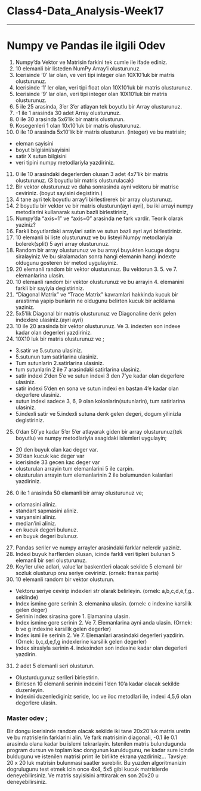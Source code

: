 # Class4-Data_Analysis-Week17

---------------------------------

# Numpy ve Pandas ile ilgili Odev
1.	Numpy’da Vektor ve Matrisin farkini tek cumle ile ifade ediniz.
2.	10 elemanli bir listeden NumPy Array’i olusturunuz.
3.	Icerisinde ‘0’ lar olan, ve veri tipi integer olan 10X10’luk bir matris olusturunuz.
4.	Icerisinde ‘1’ ler olan, veri tipi float olan 10X10’luk bir matris olusturunuz.
5.	Icerisinde ‘9’ lar olan, veri tipi integer olan 10X10’luk bir matris olusturunuz.
6.	5 ile 25 arasinda, 3’er 3’er atlayan tek boyutlu bir Array olusturunuz.
7.	-1 ile 1 arasinda 30 adet Array olusturunuz.
8.	0 ile 30 arasinda 5x6’lik bir matris olusturun.
9.	Kosegenleri 1 olan 10x10’luk bir matris olusturunuz. 
10.	0 ile 10 arasinda 5x10’lik bir matris olusturun. (integer) ve bu matrisin;
  * eleman sayisini
  * boyut bilgisini/sayisini
  * satir X sutun bilgisini
  * veri tipini numpy metodlariyla yazdiriniz.
11.	0 ile 10 arasindaki degerlerden olusan 3 adet 4x7’lik bir matris olusturunuz. (3 boyutlu bir matris olusturulacak) 
12.	Bir vektor olusturunuz ve daha sonrasinda ayni vektoru bir matrise ceviriniz. (boyut sayisini degistirin.)
13.	4 tane ayri tek boyutlu array’i birlestirerek bir array olusturunuz.
14.	2 boyutlu bir vektor ve bir matris olusturun(ayri ayri), bu iki arrayi numpy metodlarini kullanarak sutun bazli birlestiriniz,
15.	Numpy’da “axis=1” ve “axis=0”  arasinda ne fark vardir. Teorik olarak yaziniz?  
16.	Farkli boyutlardaki arraylari satin ve sutun bazli ayri ayri birlestiriniz.
17.	10 elemanli bi liste olusturunuz ve bu listeyi Numpy metodlariyla bolerek(split) 5 ayri array olusturunuz.
18.	Random bir array olusturunuz ve bu arrayi buyukten kucuge dogru siralayiniz.Ve bu siralamadan sonra hangi elemanin hangi indexte oldugunu gosteren bir metod uygulayiniz.
19.	20 elemanli random bir vektor olusturunuz. Bu vektorun 3. 5. ve 7. elemanlarina ulasin.
20.	10 elemanli random bir vektor olusturunuz ve bu arrayin  4. elemanini farkli bir sayiyla degistiriniz.
21.	“Diagonal Matrix” ve “Trace Matrix”  kavramlari hakkinda kucuk bir arastirma yapip bunlarin ne oldugunu belirten kucuk bir aciklama yaziniz.
22.	5x5’lik Diagonal bir matris olusturunuz ve Diagonaline denk gelen indexlere ulasiniz.(ayri ayri)
23.	10 ile 20 arasinda bir vektor olusturunuz. Ve 3. indexten son indexe kadar olan degerleri yazdiriniz.
24.	10X10 luk bir matris olusturunuz ve ;
* 3.satir ve 5.sutuna ulasiniz.
* 5.sutunun tum satirlarina ulasiniz.
* Tum sutunlarin 2.satirlarina ulasiniz.
* tum sutunlarin 2 ile 7 arasindaki satirlarina ulasiniz.
* satir indexi 2’den 5’e ve sutun indexi 3 den 7’ye kadar olan degerlere ulasiniz.
* satir indexi 5’den en sona ve sutun indexi en bastan 4’e kadar olan degerlere ulasiniz.
* sutun indexi sadece 3, 6, 9 olan kolonlarin(sutunlarin), tum satirlarina ulasiniz.
* 5.indexli satir ve 5.indexli sutuna denk gelen degeri, dogum yilinizla degistiriniz. 
25.	0’dan 50’ye kadar 5’er 5’er atlayarak giden bir array olusturunuz(tek boyutlu) ve numpy metodlariyla asagidaki islemleri uygulayin;
* 20 den buyuk olan kac deger var.
* 30’dan kucuk kac deger var
* icerisinde 33 gecen kac deger var
* olusturulan arrayin tum elemanlarini 5 ile carpin.
* olusturulan arrayin tum elemanlarinin 2 ile bolumunden kalanlari yazdiriniz.

26.	0 ile 1 arasinda 50 elamanli bir array olusturunuz ve;
* orlamasini aliniz.
* standart sapmasini aliniz.
* varyansini aliniz.
* median’ini aliniz.
* en kucuk degeri bulunuz.
* en buyuk degeri bulunuz.
27.	Pandas seriler ve numpy arrayler arasindaki farklar nelerdir yaziniz.
28.	Indexi buyuk harflerden olusan, icinde farkli veri tipleri bulunan 5 elemanli bir seri olusturunuz.
29.	Key’ler ulke adlari, value’lar baskentleri olacak sekilde 5 elemanli bir sozluk olusturup onu seriye ceviriniz. (ornek: fransa:paris)
30.	10 elemanli random bir vektor olusturun.
* Vektoru seriye cevirip indexleri str olarak belirleyin. 
(ornek: a,b,c,d,e,f,g.. seklinde)
* Index ismine gore serinin 3. elemanina ulasin. 
(ornek: c indexine karsilik gelen deger)
* Serinin index sirasina gore 1. Elamanina ulasin.
* Index ismine gore serinin  2. Ve 7. Elemanlarina ayni anda ulasin. 
(Ornek: b ve g indexine karsilik gelen degerler)
* Index ismi ile serinin 2. Ve 7. Elemanlari arasindaki degerleri yazdirin.
(Ornek: b,c,d,e,f,g indexlerine karsilik gelen degerler)
* Index sirasiyla serinin 4. indexinden son indexine kadar olan degerleri yazdirin.
31.	2 adet 5 elemanli seri olusturun.
* Olusturdugunuz serileri birlestirin.
* Birlesen 10 elemanli serinin indexini 1’den 10’a kadar olacak sekilde duzenleyin.
* Indexini duzenlediginiz seride, loc ve iloc metodlari ile, indexi 4,5,6 olan degerlere ulasin.


### Master odev ; 
Bir dongu icerisinde random olacak sekilde iki tane 20x20’luk matris uretin ve bu matrislerin farklarini alin.
Ve fark matrisinin diagonali,  -0.1 ile 0.1  arasinda olana kadar bu islemi tekrarlayin.
Istenilen matris bulundugunda program dursun ve  toplam kac dongunun kuruldugunu,  ne kadar sure icinde buldugunu ve  istenilen  matrisi  print ile birlikte ekrana yazdiriniz...
Tavsiye: 20 x 20 luk matrisin bulunmasi saatler surebilir. Bu yuzden algoritmanizin dogrulugunu test etmek icin once 4x4, 5x5 gibi kucuk matrislerde deneyebilirsiniz. Ve matris sayisisini arttirarak en son 20x20 u deneyebilirsiniz.
